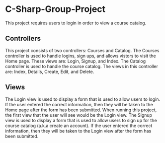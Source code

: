 # C-Sharp-Group-Project
This project requires users to login in order to view a course catalog.
## Controllers
This project consists of two controllers: Courses and Catalog. The Courses controller is used to handle logins, sign ups, and allows vistors to visit the Home page. These views
are: Login, Signup, and Index. The Catalog controller is used to handle the course catalog. The views in this controller are: Index, Details, Create, Edit, and Delete.
## Views
The Login view is used to display a form that is used to allow users to login. If the user entered the correct information, then they will be taken to the Home page after the form 
has been submitted. When running this project, the first view that the user will see would be the Login view. The Signup view is used to display a form that is used to allow users 
to sign up for the course catalog (a.k.a create an account). If the user entered the correct information, then they will be taken to the Login view after the form has been 
submitted.
